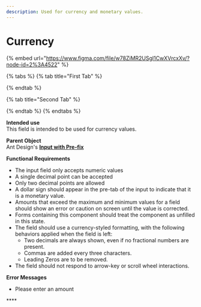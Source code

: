 ```yaml
---
description: Used for currency and monetary values.
---
```


# Currency

{% embed url="https://www.figma.com/file/w78ZiMR2USgl1CwXVrcxXv/?node-id=2%3A4522" %}

{% tabs %}
{% tab title="First Tab" %}

{% endtab %}

{% tab title="Second Tab" %}

{% endtab %}
{% endtabs %}

**Intended use**  
This field is intended to be used for currency values.

**Parent Object**  
Ant Design's [**Input with Pre-fix**](https://ant.design/components/input/)

**Functional Requirements**

* The input field only accepts numeric values
*  A single decimal point can be accepted 
* Only two decimal points are allowed
* A dollar sign should appear in the pre-tab of the input to indicate that it is a monetary value.
* Amounts that exceed the maximum and minimum values for a field should show an error or caution on screen until the value is corrected.
*  Forms containing this component should treat the component as unfilled in this state.
* The field should use a currency-styled formatting, with the following behaviors applied when the field is left:
  * Two decimals are always shown, even if no fractional numbers are present.
  * Commas are added every three characters.
  * Leading Zeros are to be removed.
* The field should not respond to arrow-key or scroll wheel interactions.

**Error Messages**

* Please enter an amount

\*\*\*\*

